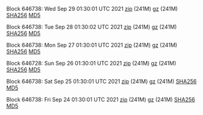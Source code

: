 Block 646738: Wed Sep 29 01:30:01 UTC 2021 [zip](https://files.01coin.io/mainnet/2021-09-29/bootstrap.dat.zip) (241M) [gz](https://files.01coin.io/mainnet/2021-09-29/bootstrap.dat.tar.gz) (241M) [SHA256](https://files.01coin.io/mainnet/2021-09-29/sha256.txt) [MD5](https://files.01coin.io/mainnet/2021-09-29/md5.txt)

Block 646738: Tue Sep 28 01:30:02 UTC 2021 [zip](https://files.01coin.io/mainnet/2021-09-28/bootstrap.dat.zip) (241M) [gz](https://files.01coin.io/mainnet/2021-09-28/bootstrap.dat.tar.gz) (241M) [SHA256](https://files.01coin.io/mainnet/2021-09-28/sha256.txt) [MD5](https://files.01coin.io/mainnet/2021-09-28/md5.txt)

Block 646738: Mon Sep 27 01:30:01 UTC 2021 [zip](https://files.01coin.io/mainnet/2021-09-27/bootstrap.dat.zip) (241M) [gz](https://files.01coin.io/mainnet/2021-09-27/bootstrap.dat.tar.gz) (241M) [SHA256](https://files.01coin.io/mainnet/2021-09-27/sha256.txt) [MD5](https://files.01coin.io/mainnet/2021-09-27/md5.txt)

Block 646728: Sun Sep 26 01:30:01 UTC 2021 [zip](https://files.01coin.io/mainnet/2021-09-26/bootstrap.dat.zip) (241M) [gz](https://files.01coin.io/mainnet/2021-09-26/bootstrap.dat.tar.gz) (241M) [SHA256](https://files.01coin.io/mainnet/2021-09-26/sha256.txt) [MD5](https://files.01coin.io/mainnet/2021-09-26/md5.txt)

Block 646738: Sat Sep 25 01:30:01 UTC 2021 [zip](https://files.01coin.io/mainnet/2021-09-25/bootstrap.dat.zip) (241M) [gz](https://files.01coin.io/mainnet/2021-09-25/bootstrap.dat.tar.gz) (241M) [SHA256](https://files.01coin.io/mainnet/2021-09-25/sha256.txt) [MD5](https://files.01coin.io/mainnet/2021-09-25/md5.txt)

Block 646738: Fri Sep 24 01:30:01 UTC 2021 [zip](https://files.01coin.io/mainnet/2021-09-24/bootstrap.dat.zip) (241M) [gz](https://files.01coin.io/mainnet/2021-09-24/bootstrap.dat.tar.gz) (241M) [SHA256](https://files.01coin.io/mainnet/2021-09-24/sha256.txt) [MD5](https://files.01coin.io/mainnet/2021-09-24/md5.txt)

